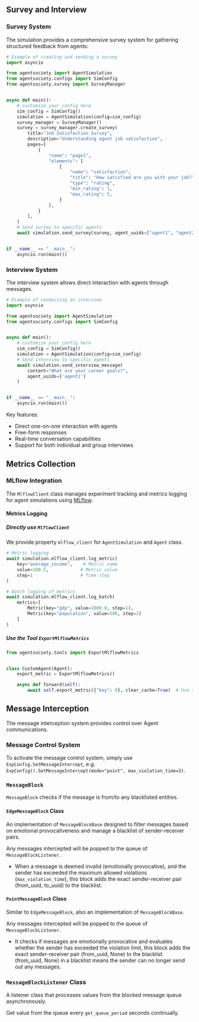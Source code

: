 

## Survey and Interview

### Survey System

The simulation provides a comprehensive survey system for gathering structured feedback from agents:

```python
# Example of creating and sending a survey
import asyncio

from agentsociety import AgentSimulation
from agentsociety.configs import SimConfig
from agentsociety.survey import SurveyManager


async def main():
    # customize your config here
    sim_config = SimConfig()
    simulation = AgentSimulation(config=sim_config)
    survey_manager = SurveyManager()
    survey = survey_manager.create_survey(
        title="Job Satisfaction Survey",
        description="Understanding agent job satisfaction",
        pages=[
            {
                "name": "page1",
                "elements": [
                    {
                        "name": "satisfaction",
                        "title": "How satisfied are you with your job?",
                        "type": "rating",
                        "min_rating": 1,
                        "max_rating": 5,
                    }
                ],
            }
        ],
    )
    # Send survey to specific agents
    await simulation.send_survey(survey, agent_uuids=["agent1", "agent2"])


if __name__ == "__main__":
    asyncio.run(main())
```

### Interview System 

The interview system allows direct interaction with agents through messages.

```python
# Example of conducting an interview
import asyncio

from agentsociety import AgentSimulation
from agentsociety.configs import SimConfig


async def main():
    # customize your config here
    sim_config = SimConfig()
    simulation = AgentSimulation(config=sim_config)
    # Send interview to specific agents
    await simulation.send_interview_message(
        content="What are your career goals?",
        agent_uuids=['agent1']
    )


if __name__ == "__main__":
    asyncio.run(main())
```

Key features:
- Direct one-on-one interaction with agents
- Free-form responses
- Real-time conversation capabilities
- Support for both individual and group interviews

## Metrics Collection

### MLflow Integration

The `MlflowClient` class manages experiment tracking and metrics logging for agent simulations using [MLflow](https://mlflow.org/).

#### Metrics Logging

##### Directly use `MlflowClient` 

We provide property `mlflow_client` for `AgentSimulation` and `Agent` class.

```python
# Metric logging
await simulation.mlflow_client.log_metric(
    key="average_income",    # Metric name
    value=100.5,            # Metric value
    step=1                  # Time step 
)

# Batch logging of metrics
await simulation.mlflow_client.log_batch(
    metrics=[
        Metric(key="gdp", value=1000.0, step=1),
        Metric(key="population", value=500, step=1)
    ]
)
```

##### Use the Tool `ExportMlflowMetrics` 

```python
from agentsociety.tools import ExportMlflowMetrics


class CustomAgent(Agent):
    export_metric = ExportMlflowMetrics()

    async def forward(self):
        await self.export_metric({"key": 0}, clear_cache=True)  # Use the tool
```

## Message Interception

The message interception system provides control over Agent communications.

### Message Control System

To activate the message control system, simply use `ExpConfig.SetMessageIntercept`, e.g. `ExpConfig().SetMessageIntercept(mode="point", max_violation_time=3)`.

### `MessageBlock`

`MessageBlock` checks if the message is from/to any blacklisted entities.

#### `EdgeMessageBlock` Class

An implementation of `MessageBlockBase` designed to filter messages based on emotional provocativeness and manage a blacklist of sender-receiver pairs.

Any messages intercepted will be popped to the queue of `MessageBlockListener`.

- When a message is deemed invalid (emotionally provocative), and the sender has exceeded the maximum allowed violations (`max_violation_time`), this block adds the exact sender-receiver pair (from_uuid, to_uuid) to the blacklist.

#### `PointMessageBlock` Class
Similar to `EdgeMessageBlock`, also an implementation of `MessageBlockBase`.

Any messages intercepted will be popped to the queue of `MessageBlockListener`.

- It checks if messages are emotionally provocative and evaluates whether the sender has exceeded the violation limit, this block adds the exact sender-receiver pair (from_uuid, None) to the blacklist. (from_uuid, None) in a blacklist means the sender can no longer send out any messages.

### `MessageBlockListener` Class

A listener class that processes values from the blocked message queue asynchronously.

Get value from the queue every `get_queue_period` seconds continually.
